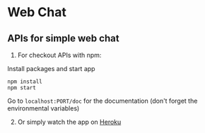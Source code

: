 # Web Chat

## APIs for simple web chat

1. For checkout APIs with npm:

Install packages and start app
```
npm install
npm start
```
Go to `localhost:PORT/doc` for the documentation (don't forget the environmental variables)

2. Or simply watch the app on [Heroku](https://web-chat-yatsynych.herokuapp.com/doc)

